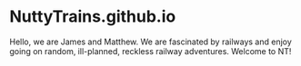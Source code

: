 # NuttyTrains.github.io
Hello, we are James and Matthew. We are fascinated by railways and enjoy going on random, ill-planned, reckless railway adventures. Welcome to NT!
